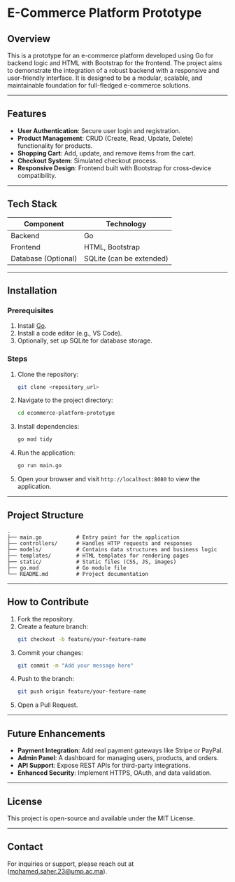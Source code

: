 # E-Commerce Platform Prototype

## Overview
This is a prototype for an e-commerce platform developed using Go for backend logic and HTML with Bootstrap for the frontend. The project aims to demonstrate the integration of a robust backend with a responsive and user-friendly interface. It is designed to be a modular, scalable, and maintainable foundation for full-fledged e-commerce solutions.

---

## Features
- **User Authentication**: Secure user login and registration.
- **Product Management**: CRUD (Create, Read, Update, Delete) functionality for products.
- **Shopping Cart**: Add, update, and remove items from the cart.
- **Checkout System**: Simulated checkout process.
- **Responsive Design**: Frontend built with Bootstrap for cross-device compatibility.

---

## Tech Stack

| Component            | Technology           |
|----------------------|----------------------|
| Backend              | Go                  |
| Frontend             | HTML, Bootstrap     |
| Database (Optional)  | SQLite (can be extended) |

---

## Installation

### Prerequisites
1. Install [Go](https://golang.org/doc/install).
2. Install a code editor (e.g., VS Code).
3. Optionally, set up SQLite for database storage.

### Steps
1. Clone the repository:
   ```bash
   git clone <repository_url>
   ```
2. Navigate to the project directory:
   ```bash
   cd ecommerce-platform-prototype
   ```
3. Install dependencies:
   ```bash
   go mod tidy
   ```
4. Run the application:
   ```bash
   go run main.go
   ```
5. Open your browser and visit `http://localhost:8080` to view the application.

---

## Project Structure

```plaintext
.
├── main.go           # Entry point for the application
├── controllers/      # Handles HTTP requests and responses
├── models/           # Contains data structures and business logic
├── templates/        # HTML templates for rendering pages
├── static/           # Static files (CSS, JS, images)
├── go.mod            # Go module file
└── README.md         # Project documentation
```

---

## How to Contribute
1. Fork the repository.
2. Create a feature branch:
   ```bash
   git checkout -b feature/your-feature-name
   ```
3. Commit your changes:
   ```bash
   git commit -m "Add your message here"
   ```
4. Push to the branch:
   ```bash
   git push origin feature/your-feature-name
   ```
5. Open a Pull Request.

---

## Future Enhancements
- **Payment Integration**: Add real payment gateways like Stripe or PayPal.
- **Admin Panel**: A dashboard for managing users, products, and orders.
- **API Support**: Expose REST APIs for third-party integrations.
- **Enhanced Security**: Implement HTTPS, OAuth, and data validation.

---

## License
This project is open-source and available under the MIT License.

---

## Contact
For inquiries or support, please reach out at (mohamed.saher.23@ump.ac.ma).

